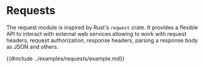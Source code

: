 # Requests

The request module is inspired by Rust's `reqwest` crate. It provides a flexible API to interact
with external web services allowing to work with request headers, request authorization, response
headers, parsing a response body as JSON and others.

{{#include ../examples/requests/example.md}}

